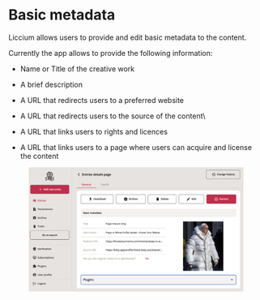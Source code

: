 # Basic metadata

Liccium allows users to provide and edit basic metadata to the content.&#x20;

Currently the app allows to provide the following information:&#x20;

* Name or Title of the creative work
* A brief description
* A URL that redirects users to a preferred website
* A URL that redirects users to the source of the content\

* A URL that links users to rights and licences
* A URL that links users to a page where users can acquire and license the content

<figure><img src="../../.gitbook/assets/basic metadata 2@2x.png" alt=""><figcaption></figcaption></figure>
